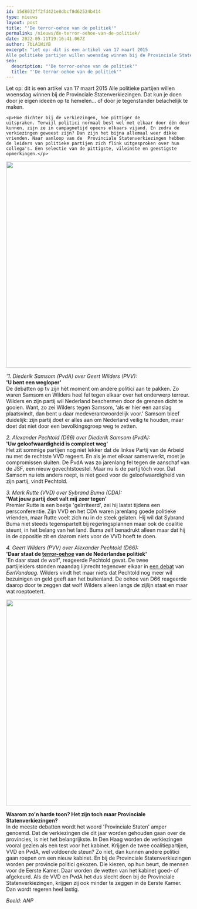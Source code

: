```yaml
---
id: 15d8032ff2fd421e8dbcf8d62524b414
type: nieuws
layout: post
title: "'De terror-oehoe van de politiek'"
permalink: /nieuws/de-terror-oehoe-van-de-politiek/
date: 2022-05-11T19:16:41.067Z
author: 7biA1WiYB
excerpt: "Let op: dit is een artikel van 17 maart 2015
Alle politieke partijen willen woensdag winnen bij de Provinciale Statenverkiezingen. Dat kun je doen door je eigen ideeën op te hemelen... of door je tegenstander belachelijk te maken.  "
seo:
  description: "'De terror-oehoe van de politiek'"
  title: "'De terror-oehoe van de politiek'"
---
```

Let op: dit is een artikel van 17 maart 2015
Alle politieke partijen willen woensdag winnen bij de Provinciale Statenverkiezingen. Dat kun je doen door je eigen ideeën op te hemelen... of door je tegenstander belachelijk te maken.  

    <p>Hoe dichter bij de verkiezingen, hoe pittiger de uitspraken. Terwijl politici normaal best wel met elkaar door één deur kunnen, zijn ze in campagnetijd opeens elkaars vijand. En zodra de verkiezingen geweest zijn? Dan zijn het bijna allemaal weer dikke vrienden. Naar aanloop van de  Provinciale Statenverkiezingen hebben de leiders van politieke partijen zich flink uitgesproken over hun collega's. Een selectie van de pittigste, vileinste en geestigste opmerkingen.</p>
<p><div class="media media-element-container media-default"><div id="file-1859" class="file file-image file-image-jpeg">

        
  
  <div class="content">
    <img height="562" width="1280" class="media-element file-default" src="https://7dagen.netlify.app/sites/default/files/ANP1.jpg" alt="">  </div>

  
</div>
</div>
<p><em>'1. Diederik Samsom (PvdA) over Geert Wilders (PVV):</em><br><strong>'U bent een wegloper'</strong><br>De debatten op tv zijn hèt moment om andere politici aan te pakken. Zo waren Samsom en Wilders heel fel tegen elkaar over het onderwerp terreur. Wilders en zijn partij wil Nederland beschermen door de grenzen dicht te gooien. Want, zo zei Wilders tegen Samsom, 'als er hier een aanslag plaatsvindt, dan bent u daar medeverantwoordelijk voor.' Samsom bleef duidelijk: zijn partij doet er alles aan om Nederland veilig te houden, maar doet dat niet door een bevolkingsgroep weg te zetten.</p>
<p><em>2. Alexander Pechtold (D66) over Diederik Samsom (PvdA):</em><br><strong>'Uw geloofwaardigheid is compleet weg'</strong><br>Het zit sommige partijen nog niet lekker dat de linkse Partij van de Arbeid nu met de rechtste VVD regeert. En als je met elkaar samenwerkt, moet je compromissen sluiten. De PvdA was zo jarenlang fel tegen de aanschaf van de JSF, een nieuw gevechtstoestel. Maar nu is de partij tóch voor. Dat Samsom nu iets anders roept, is niet goed voor de geloofwaardigheid van zijn partij, vindt Pechtold.</p>
<p><em>3. Mark Rutte (VVD) over Sybrand Buma (CDA): </em><br><strong>'Wat jouw partij doet valt mij zeer tegen' </strong><br>Premier Rutte is een beetje 'geïrriteerd', zei hij laatst tijdens een persconferentie. Zijn VVD en het CDA waren jarenlang goede politieke vrienden, maar Rutte voelt zich nu in de steek gelaten. Hij wil dat Sybrand Buma niet steeds tegenspartelt bij regeringsplannen maar ook de coalitie steunt, in het belang van het land. Buma zelf benadrukt alleen maar dat hij in de oppositie zit en daarom niets voor de VVD hoeft te doen.</p>
<p><em>4. Geert Wilders (PVV) over Alexander Pechtold (D66): </em><br><strong>'Daar staat de <a href="https://7dagen.netlify.app/blog/terror-oehoe">terror-oehoe</a> van de Nederlandse politiek'</strong><br>'En daar staat de wolf', reageerde Pechtold gevat. De twee partijleiders stonden maandag lijnrecht tegenover elkaar in <a href="http://politiek.eenvandaag.nl/tv-items/57675/debat_pechtold_vs_wilders">een debat</a> van <em>EenVandaag</em>. Wilders vindt het maar niets dat Pechtold nog meer wil bezuinigen en geld geeft aan het buitenland. De oehoe van D66 reageerde daarop door te zeggen dat wolf Wilders alleen langs de zijlijn staat en maar wat roeptoetert.</p>
<p><div class="media media-element-container media-default"><div id="file-1858" class="file file-image file-image-jpeg">

        
  
  <div class="content">
    <img height="562" width="1280" class="media-element file-default" src="https://7dagen.netlify.app/sites/default/files/ANP2.jpg" alt="">  </div>

  
</div>
</div>
<p><strong>Waarom zo'n harde toon? Het zijn toch maar Provinciale Statenverkiezingen?</strong><br>In de meeste debatten wordt het woord 'Provinciale Staten' amper genoemd. Dat de verkiezingen die dit jaar worden gehouden gaan over de provincies, is niet het belangrijkste. In Den Haag worden de verkiezingen vooral gezien als een test voor het kabinet. Krijgen de twee coalitiepartijen, VVD en PvdA, wel voldoende steun? Zo niet, dan kunnen andere politici gaan roepen om een nieuw kabinet. En bij de Provinciale Statenverkiezingen worden per provincie politici gekozen. Die kiezen, op hun beurt, de mensen voor de Eerste Kamer. Daar worden de wetten van het kabinet goed- of afgekeurd. Als de VVD en PvdA het dus slecht doen bij de Provinciale Statenverkiezingen, krijgen zij ook minder te zeggen in de Eerste Kamer. Dan wordt regeren heel lastig. </p>
<p><em>Beeld: ANP</em></p>  
